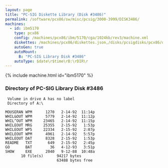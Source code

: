 ```yaml
---
layout: page
title: "PC-SIG Diskette Library (Disk #3486)"
permalink: /software/pcx86/sw/misc/pcsig/3000-3999/DISK3486/
machines:
  - id: ibm5170
    type: pcx86
    config: /machines/pcx86/ibm/5170/cga/1024kb/rev3/machine.xml
    diskettes: /machines/pcx86/diskettes.json,/disks/pcsigdisks/pcx86/diskettes.json
    autoGen: true
    autoMount:
      B: "PC-SIG Library Disk #3486"
    autoType: $date\r$time\rB:\rDIR\r
---
```


{% include machine.html id="ibm5170" %}

### Directory of PC-SIG Library Disk #3486

     Volume in drive A has no label
     Directory of A:\

    MOUSERAN WPM      1270   2-14-92  11:14p
    WHIL&OUT WPM      5779   2-14-92  11:12p
    WHIL^OUT WPM     23465   2-14-92  11:15p
    WHILEOUT MRG     25355   2-15-92   1:53p
    WHILEOUT WP5     22334   2-15-92   2:07p
    WHILEOUT WPM      4961   2-14-92   5:57p
    WHILEOUT DAT      8328   2-15-92   1:53p
    README   TXT       649   2-15-92   2:45p
    GO       BAT        36   4-12-93   3:51p
    SHOW     EXE      2040   9-12-88  10:48a
           10 file(s)      94217 bytes
                           63488 bytes free
